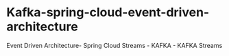 # Kafka-spring-cloud-event-driven-architecture
Event Driven Architecture- Spring Cloud Streams - KAFKA - KAFKA Streams
